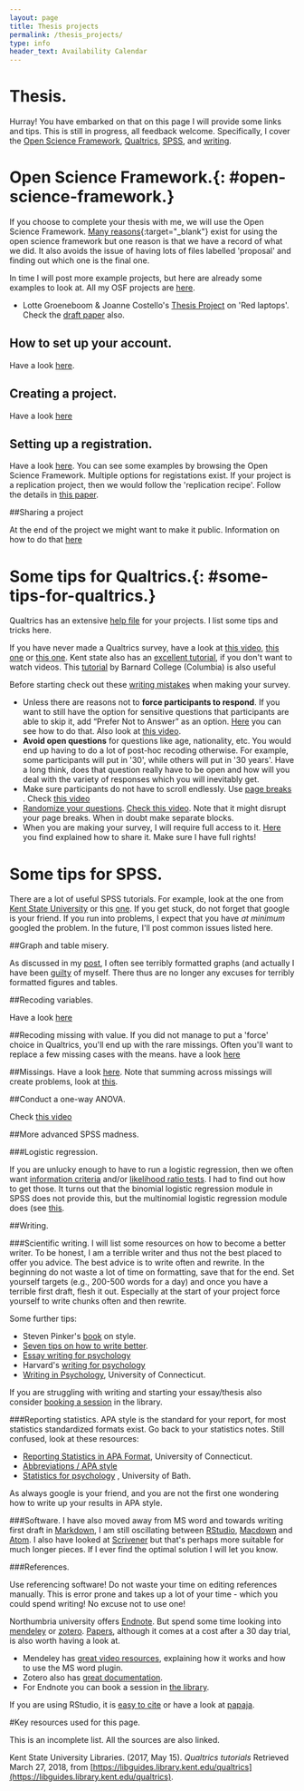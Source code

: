 ```yaml
---
layout: page
title: Thesis projects
permalink: /thesis_projects/
type: info
header_text: Availability Calendar
---
```


# Thesis.

Hurray! You have embarked on that on this page I will provide some links and tips. This is still in progress, all feedback welcome.
Specifically, I cover the [Open Science Framework](#open-science-framework.), [Qualtrics](#some-tips-for-qualtrics.), [SPSS](#some-tips-for-spss.), and [writing](#writing.).

# Open Science Framework.{: #open-science-framework.}

If you choose to complete your thesis with me, we will use the Open Science Framework. [Many reasons](https://osf.io/edhym/){:target="_blank"} exist for using the open science framework but one reason is that we have a record of what we did. It also avoids the issue of having lots of files labelled 'proposal' and finding out which one is the final one.

In time I will post more example projects, but here are already some examples to look at. All my OSF projects are [here](https://osf.io/v6cn3/).

* Lotte Groeneboom & Joanne Costello's [Thesis Project](https://osf.io/sdjxm/) on 'Red laptops'. Check the [draft paper](https://psyarxiv.com/3bfwh/) also.

## How to set up your account.

Have a look [here](http://georgiasouthern.libguides.com/c.php?g=653428&p=4585485).

## Creating a project.

Have a look [here](http://help.osf.io/m/projects)

## Setting up a registration.

Have a look [here](http://help.osf.io/m/registrations). You can see some examples by browsing the Open Science Framework. Multiple options for registations exist. If your project is a replication project, then we would follow the 'replication recipe'. Follow the details in [this paper](https://papers.ssrn.com/sol3/papers.cfm?abstract_id=2283856).

##Sharing a project

At the end of the project we might want to make it public. Information on how to do that [here](http://help.osf.io/m/sharing)

# Some tips for Qualtrics.{: #some-tips-for-qualtrics.}

Qualtrics has an extensive [help file](https://www.qualtrics.com/support/) for your projects. I list some tips and tricks here.

If you have never made a Qualtrics survey, have a look at [this video](https://www.youtube.com/watch?v=xkSUKTdD1Hs), [this one](http://csulb.libguides.com/c.php?g=39320&p=250415) or [this one](https://www.youtube.com/watch?v=_hSo-ldj19k). Kent state also has an [excellent tutorial](https://libguides.library.kent.edu/qualtrics), if you don't want to watch videos. This [tutorial](https://erc.barnard.edu/qualtrics) by Barnard College (Columbia) is also useful

Before starting check out these [writing mistakes](https://www.qualtrics.com/blog/writing-survey-questions/) when making your survey.

* Unless there are reasons not to **force participants to respond**. If you want to still have the option for sensitive questions that participants are able to skip it, add “Prefer Not to Answer” as an option. [Here](https://www.qualtrics.com/support/survey-platform/survey-module/editing-questions/validation/) you can see how to do that. Also look at [this video](https://www.youtube.com/watch?v=a6ZwKGBm1bQ).
* **Avoid open questions** for questions like age, nationality, etc. You would end up having to do a lot of post-hoc recoding otherwise. For example, some participants will put in '30', while others will put in '30 years'. Have a long think, does that question really have to be open and how will you deal with the variety of responses which you will inevitably get.
* Make sure participants do not have to scroll endlessly. Use [page breaks](https://www.qualtrics.com/support/survey-platform/survey-module/editing-questions/add-page-break/) . Check [this video](https://www.youtube.com/watch?v=PibtvW9mFP8)
* [Randomize your questions](https://www.qualtrics.com/support/survey-platform/survey-module/block-options/question-randomization/). [Check this video](https://www.youtube.com/watch?v=45F3pliI8HY). Note that it might disrupt your page breaks. When in doubt make separate blocks.
* When you are making your survey, I will require full access to it. [Here](https://www.qualtrics.com/support/survey-platform/my-projects/sharing-a-project/) you find explained how to share it. Make sure I have full rights!

# Some tips for SPSS.

There are a lot of useful SPSS tutorials. For example, look at the one from [Kent State University](https://libguides.library.kent.edu/SPSS) or this [one](https://www.spss-tutorials.com/basics/). If you get stuck, do not forget that google is your friend. If you run into problems, I expect that you have *at minimum* googled the problem. In the future, I'll post common issues listed here.

##Graph and table misery.

As discussed in my [post](https://tvpollet.github.io/2018-02-19-SPSS/), I often see terribly formatted graphs (and actually I have been [guilty](https://docs.google.com/viewer?a=v&pid=sites&srcid=ZGVmYXVsdGRvbWFpbnx0aG9tYXN2cG9sbGV0fGd4OjcxZTcxYjRjYmFkZmIxNDM) of myself. There thus are no longer any excuses for terribly formatted figures and tables.

##Recoding variables.

Have a look [here](https://libguides.library.kent.edu/SPSS/RecodeVariables)

##Recoding missing with value.
If you did not manage to put a 'force' choice in Qualtrics, you'll end up with the rare missings. Often you'll want to replace a few missing cases with the means. have a look [here](http://www.unige.ch/ses/sococ/cl/spss/trans/recodem.html)

##Missings.
Have a look [here](https://www.spss-tutorials.com/spss-missing-values-tutorial/). Note that summing across missings will create problems, look at [this](https://www.spss-tutorials.com/spss-sum-cautionary-note/).

##Conduct a one-way ANOVA.

Check [this video](https://www.youtube.com/watch?v=jYn5Jv7Gh4s)

##More advanced SPSS madness.

###Logistic regression.

If you are unlucky enough to have to run a logistic regression, then we often want [information criteria](https://en.wikipedia.org/wiki/Model_selection#Criteria) and/or [likelihood ratio tests](https://en.wikipedia.org/wiki/Likelihood-ratio_test). I had to find out how to get those. It turns out that the binomial logistic regression module in SPSS does not provide this, but the multinomial logistic regression module does (see [this](http://www-01.ibm.com/support/docview.wss?uid=swg21478171).

##Writing.

###Scientific writing.
I will list some resources on how to become a better writer. To be honest, I am a terrible writer and thus not the best placed to offer you advice. The best advice is to write often and rewrite. In the beginning do not waste a lot of time on formatting, save that for the end. Set yourself targets (e.g., 200-500 words for a day) and once you have a terrible first draft, flesh it out. Especially at the start of your project force yourself to write chunks often and then rewrite.

Some further tips:

* Steven Pinker's [book](https://www.amazon.com/Sense-Style-Thinking-Persons-Writing/dp/0143127799) on style.
* [Seven tips on how to write better](https://www.psychologytoday.com/us/blog/insight-therapy/201105/seven-tips-writing-good-paper).
* [Essay writing for psychology](https://www.simplypsychology.org/psychology-essay.html)
* Harvard's [writing for psychology](https://writingproject.fas.harvard.edu/files/hwp/files/writing_for_psych_final_from_printer.pdf)
* [Writing in Psychology](https://writingcenter.uconn.edu/writing-in-psychology-4/), University of Connecticut.

If you are struggling with writing and starting your essay/thesis also consider [booking a session](https://cragside.northumbria.ac.uk/Everyone/skillsplus/database_uploads/55389339.pdf?) in the library.

###Reporting statistics.
APA style is the standard for your report, for most statistics standardized formats exist. Go back to your statistics notes. Still confused, look at these resources:

* [Reporting Statistics in APA Format](https://production.wordpress.uconn.edu/writingcenterwp1/wp-content/uploads/sites/593/2014/06/Reporting_Statistics1.pdf), University of Connecticut.
* [Abbreviations / APA style](http://users.sussex.ac.uk/~grahamh/RM1web/APA%20format%20for%20statistical%20notation%20and%20other%20things.pdf)
* [Statistics for psychology](http://staff.bath.ac.uk/pssiw/stats2/page2/page3/page3.html) , University of Bath.

As always google is your friend, and you are not the first one wondering how to write up your results in APA style.

###Software.
I have also moved away from MS word and towards writing first draft in [Markdown](https://guides.github.com/features/mastering-markdown/), I am still oscillating between [RStudio](www.rstudio.com), [Macdown](https://macdown.uranusjr.com/) and [Atom](http://atom.io). I also have looked at [Scrivener](https://www.literatureandlatte.com/scrivener/overview) but that's perhaps more suitable for much longer pieces. If I ever find the optimal solution I will let you know.

###References.

Use referencing software! Do not waste your time on editing references manually. This is error prone and takes up a lot of your time - which you could spend writing! No excuse not to use one!

Northumbria university offers [Endnote](https://onsizzle.com/i/does-referencing-without-endnote-2107536). But spend some time looking into [mendeley](www.mendeley.com) or [zotero](www.zotero.org). [Papers](https://www.readcube.com/papers/), although it comes at a cost after a 30 day trial, is also worth having a look at.

* Mendeley has [great video resources](https://www.mendeley.com/guides/videos), explaining how it works and how to use the MS word plugin.
* Zotero also has [great documentation](https://www.zotero.org/support/quick_start_guide).
* For Endnote you can book a session in [the library](https://cragside.northumbria.ac.uk/Everyone/skillsplus/database_uploads/55389339.pdf?).

If you are using RStudio, it is [easy to cite](https://www.r-bloggers.com/writing-manuscripts-in-rstudio-easy-citations/) or have a look at [papaja](https://github.com/crsh/papaja).

#Key resources used for this page.

This is an incomplete list. All the sources are also linked.

Kent State University Libraries. (2017, May 15). *Qualtrics tutorials* Retrieved March 27, 2018, from [https://libguides.library.kent.edu/qualtrics](https://libguides.library.kent.edu/qualtrics).
